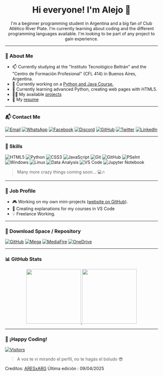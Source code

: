 <!-- README.md para tu perfil de GitHub creado por Alejo Ortiz -->
<h1 align="center">Hi everyone! I'm Alejo 👋</h1>
<p align="center">
<!-- Breve introducción presonal-->
I'm a beginner programming student in Argentina and a big fan of Club Atlético River Plate. I'm currently learning about coding and the different programming languages ​​available. I'm looking to be part of any project to gain experience.
</p>

---

### 🧠 About Me
<!-- Objetivos, información importante -->
- 📫 Currently studying at the "Instituto Tecnológico Beltrán" and the "Centro de Formación Profesional" (CFL 414) in Buenos Aires, Argentina.
- 🔭 Currently working on a [Python and Java Course.](https://aresxarg.github.io/codingbyale/)
- 🌱 Currently learning advanced Python, creating web pages with HTML5.
- 👨‍💻 My available [projects](https://github.com/ARESxARG)
- 📄 My [resume](https://www.linkedin.com/in/alejo-ortiz-83b729352/)

---

### 📬 Contact Me
<!-- Datos de contacto para diferentes plataformas -->
[![Email](https://img.shields.io/badge/-Email-D14836?style=flat&logo=Gmail&logoColor=white)](mailto:ortiz.alejonicolas@gmail.com)
[![WhatsApp](https://img.shields.io/badge/-WhatsApp-25D366?style=flat&logo=whatsapp&logoColor=white)](https://wa.me/541161136399)
[![Facebook](https://img.shields.io/badge/-Facebook-1877F2?style=flat&logo=facebook&logoColor=white)](https://www.facebook.com/nicolas.ortiz.747890)
[![Discord](https://img.shields.io/badge/-Discord-5865F2?style=flat&logo=discord&logoColor=white)](https://discord.gg/dNcXqs2Z)
[![GitHub](https://img.shields.io/badge/-GitHub-181717?style=flat&logo=github&logoColor=white)](https://github.com/ARESxARG)
[![Twitter](https://img.shields.io/badge/-X-000000?style=flat&logo=twitter&logoColor=white)](https://x.com/alejoortiz0)
[![LinkedIn](https://img.shields.io/badge/-LinkedIn-0A66C2?style=flat&logo=linkedin&logoColor=white)](https://www.linkedin.com/in/alejo-ortiz-83b729352/)

---

### 🧰 Skills
<!-- Habilidades/Conocimientos de Lenguaje -->
![HTML5](https://img.shields.io/badge/-HTML5-000?style=flat&logo=html5)
![Python](https://img.shields.io/badge/-Python-000?style=flat&logo=python)
![CSS3](https://img.shields.io/badge/-CSS3-000?style=flat&logo=css3)
![JavaScript](https://img.shields.io/badge/-JavaScript-000?style=flat&logo=javascript)
![Git](https://img.shields.io/badge/-Git-000?style=flat&logo=git)
![GitHub](https://img.shields.io/badge/-GitHub-000?style=flat&logo=github)
![PSeInt](https://img.shields.io/badge/-PSeInt-000?style=flat&logo=pocket)
![Windows](https://img.shields.io/badge/-Windows-000?style=flat&logo=windows)
![Linux](https://img.shields.io/badge/-Linux-000?style=flat&logo=linux)
![Data Analysis](https://img.shields.io/badge/-Data%20Analysis-000?style=flat&logo=googleanalytics)
![VS Code](https://img.shields.io/badge/-Visual%20Studio%20Code-000?style=flat&logo=visualstudiocode)
![Jupyter Notebook](https://img.shields.io/badge/-Jupyter%20Notebook-000?style=flat&logo=jupyter)
> Many more crazy things coming soon... 💻🔥

---

### 🧳 Job Profile
<!-- Observaciones de trabajos -->
- 🎮 Working on my own mini-projects ([website on GitHub](https://aresxarg.github.io/codingbyale/)).
- 🥟 Creating explanations for my courses in VS Code
- 💡 Freelance Working.

---

### 📄 Download Space / Repository
<!-- Descarga de archivos varios -->
[![GitHub](https://img.shields.io/badge/-CV%20on%20GitHub-24292e?style=flat&logo=github&logoColor=white)](https://codingbyale.github.io/cv.pdf)
[![Mega](https://img.shields.io/badge/-Download%20from%20Mega-d90007?style=flat&logo=mega&logoColor=white)](https://mega.nz/tu-link)
[![MediaFire](https://img.shields.io/badge/-Download%20from%20MediaFire-0A66C2?style=flat&logo=mediafire&logoColor=white)](https://www.mediafire.com/file/tu-archivo)
[![OneDrive](https://img.shields.io/badge/-Download%20from%20OneDrive-0078D4?style=flat&logo=microsoft-onedrive&logoColor=white)](https://onedrive.live.com/tu-archivo)

---

### 📊 GitHub Stats
<!-- Estadisticas de GitHub -->
<p align="center">
<a href="https://github.com/ARESxARG">
  <img height="180em" src="https://github-readme-stats-eight-theta.vercel.app/api?username=ARESxARG&show_icons=true&theme=algolia&include_all_commits=true&count_private=true"/>
  <img height="180em" src="https://github-readme-stats-eight-theta.vercel.app/api/top-langs/?username=ARESxARG&layout=compact&langs_count=8&theme=algolia"/>
</a>
</p>

---

### 🧩 ¡Happy Coding!
<!-- Agrega lo que desees y alguna frase -->
[![Visitors](https://komarev.com/ghpvc/?username=ARESxARG&label=Profile%20views&color=0e75b6&style=flat)](https://github.com/codingbyale)
> A vos te vi mirando el perfil, no te hagás el boludo 😎

Creditos: [ARESxARG](https://github.com/ARESxARG)
Última edición : 09/04/2025
